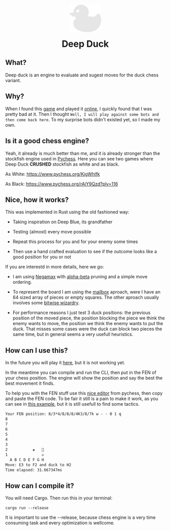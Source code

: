 <div align="center">
  <img width="100" src="img/logo_white.png" alt="ExpiraBot Logo" align="center">
</div>
<h1 align="center" style="margin-top: 20px;"> Deep Duck </h1>


## What?
Deep duck is an engine to evaluate and sugest moves for the duck chess variant.

## Why?
When I found this [game](https://www.chess.com/terms/duck-chess) and played it [online](https://www.chess.com/variants/duck-chess), I quickly found that I was pretty bad at it. Then I thought `Well, I will play against some bots and then come back here`. To my surprise bots didn't existed yet, so I made my own.

## Is it a good chess engine?
Yeah, it already is much better than me, and it is already stronger than the stockfish engine used in [Pychess](https://www.pychess.org/). Here you can see two games where Deep Duck **CRUSHED** stockfish as white and as black.

As White: https://www.pychess.org/KjgWhlfk

As Black: https://www.pychess.org/rAiY9Qzd?ply=116

## Nice, how it works? 
This was implemented in Rust using the old fashioned way: 

- Taking inspiration on Deep Blue, its grandfather

- Testing (almost) every move possible

- Repeat this process for you and for your enemy some times

- Then use a hand crafted evaluation to see if the outcome looks like a good position for you or not

If you are interestd in more details, here we go:

- I am using [Negamax](https://www.chessprogramming.org/Negamax) with [alpha-beta](https://www.chessprogramming.org/Alpha-Beta) pruning and a simple move ordering.

- To represent the board I am using the [mailbox](https://www.chessprogramming.org/Mailbox) aproach, were I have an 64 sized array of pieces or empty squares. The other aproach usually involves some [bitwise wizardry](https://www.chessprogramming.org/Bitboards).

- For performance reasons I just test 3 duck positions: the previous position of the moved piece, the position blocking the piece we think the enemy wants to move, the position we think the enemy wants to put the duck. That misses some cases were the duck can block two pieces the same time, but in general seems a very usefull heuristics.

## How can I use this?
In the future you will play it [here](https://andrefpf.github.io/duckmate/), but it is not working yet.

In the meantime you can compile and run the CLI, then put in the FEN of your chess position. The engine will show the position and say the best the best movement it finds.

To help you with the FEN stuff use this [nice editor](https://www.pychess.org/editor/duck) from pychess, then copy and paste the FEN code. To be fair it still is a pain to make it work, as you can see in [this example](examples/game.md), but it is still usefull to find some tactics.

    Your FEN position: 8/3*4/8/8/8/4K3/8/7k w - - 0 1 q
    8                 
    7                 
    6                 
    5                 
    4                 
    3                 
    2           ♚   🐤 
    1               ♔ 
      A B C D E F G H
    Move: E3 to F2 and duck to H2
    Time elapsed: 31.667347ms

## How can I compile it?
You will need Cargo. Then run this in your terminal: 

    cargo run --release

It is important to use the --release, because chess engine is a very time consuming task and every optimization is wellcome.
